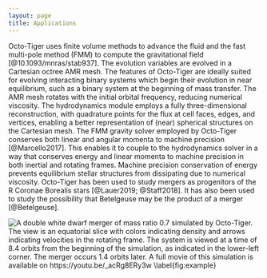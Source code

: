 ```yaml
---
layout: page
title: Applications
---
```


Octo-Tiger uses finite volume methods to advance the fluid and the fast multi-pole method (FMM) to compute the gravitational field [@10.1093/mnras/stab937]. The evolution variables are evolved in a Cartesian octree AMR mesh.  The features of Octo-Tiger are ideally suited for evolving interacting binary systems which begin their evolution in near equilibrium, such as a binary system at the beginning of mass transfer. The AMR mesh rotates with the initial orbital frequency, reducing numerical viscosity. The hydrodynamics module employs a fully three-dimensional reconstruction, with quadrature points for the flux at cell faces, edges, and vertices, enabling a better representation of (near) spherical structures on the Cartesian mesh. The FMM gravity solver employed by Octo-Tiger conserves both linear and angular momenta to machine precision [@Marcello2017]. This enables it to couple to the hydrodynamics solver in a way that conserves energy and linear momenta to machine precision in both inertial and rotating frames. Machine precision conservation of energy prevents equilibrium stellar structures from dissipating due to numerical viscosity. Octo-Tiger has been used to study mergers as progenitors of the R Coronae Borealis stars [@Lauer2019; @Staff2018]. It has also been used to study the possibility that Betelgeuse may be the product of a merger [@Betelgeuse].

![A double white dwarf merger of mass ratio 0.7 simulated by Octo-Tiger. The view is an equatorial slice with colors indicating density and arrows indicating velocities in the rotating frame. The system is viewed at a time of 8.4 orbits from the beginning of the simulation, as indicated in the lower-left corner. The merger occurs 1.4 orbits later. A full movie of this simulation is available on https://youtu.be/_acRg8ERy3w \label{fig:example}](joss_image.png)
